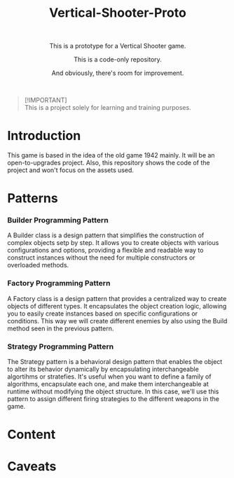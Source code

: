 <h1 align="center">Vertical-Shooter-Proto</h1>
<br>
<p align="center">
    This is a prototype for a Vertical Shooter game.
</p>
<p align="center">
    This is a code-only repository.
</p>
<p align="center">
    And obviously, there's room for improvement.
</p>
<br>

> [!IMPORTANT]<br/>
> This is a project solely for learning and training purposes.

# Introduction
This game is based in the idea of the old game 1942 mainly. It will be an open-to-upgrades project.
Also, this repository shows the code of the project and won't focus on the assets used.

# Patterns
### Builder Programming Pattern
A Builder class is a design pattern that simplifies the construction of complex objects setp by step. It allows you to create objects with various configurations and options, providing a flexible and readable way to construct instances without the need for multiple constructors or overloaded methods.

### Factory Programming Pattern
A Factory class is a design pattern that provides a centralized way to create objects of different types. It encapsulates the object creation logic, allowing you to easily create instances based on specific configurations or conditions. This way we will create different enemies by also using the Build method seen in the previous pattern.

### Strategy Programming Pattern
The Strategy pattern is a behavioral design pattern that enables the object to alter its behavior dynamically by encapsulating interchangeable algortihms or stratefies. It's useful when you want to define a family of algorithms, encapsulate each one, and make them interchangeable at runtime without modifying the object structure.
In this case, we'll use this pattern to assign different firing strategies to the different weapons in the game.

# Content

# Caveats

